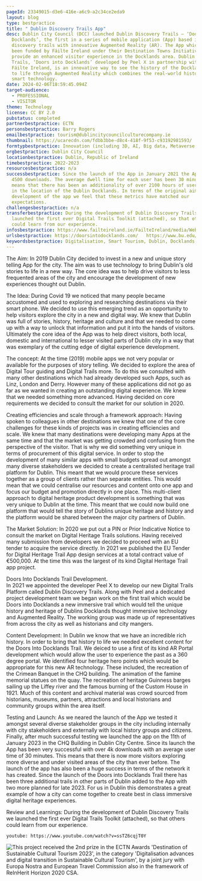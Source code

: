 ```yaml
---
pageId: 23349015-d3e6-416e-a6c9-a2c34ce2eda9
layout: blog
type: bestpractice
title: " Dublin Discovery Trails App"
desc: Dublin City Council (DCC) launched Dublin Discovery Trails – ‘Doors into
  Docklands’, the first in a series of mobile application (App) based immersive
  discovery trails with innovative Augmented Reality (AR). The App which has
  been funded by Fáilte Ireland under their Destination Towns Initiative is to
  provide an enhanced visitor experience in the Docklands area. Dublin Discovery
  Trails, ‘Doors into Docklands’ developed by Peel X in partnership with DCC and
  Fáilte Ireland, is an innovative way to see the history of the Docklands come
  to life through Augmented Reality which combines the real-world history with
  smart technology.
date: 2024-02-06T18:59:45.094Z
target-audience:
  - PROFESSIONAL
  - VISITOR
theme: Technology
license: CC BY 2.0
pubstatus: completed
partnerbestpractice: ECTN
personsbestpractice: Barry Rogers
emailbestpractice: tourism@dublincitycouncilculturecompany.ie
thumbnail: https://ucarecdn.com/fdbb3bbe-d8c4-418f-9f53-c93192981593/
formtypbestpractice: Innovation (including 3D, AI, Big data, Metaverse, etc)
orgbestpractice: Dublin City Council
locationbestpractice: Dublin, Republic of Ireland
timebestpractice: 2022-2023
resourcesbestpractice: n/a
successbestpractice: Since the launch of the App in January 2021 the App has had
  4500 downloads. The average dwell time for each user has been 30 minutes. This
  means that there has been an additionality of over 2100 hours of users spent
  in the location of the Dublin Docklands. In terms of the original aims of the
  development of the app we feel that these metrics have matched our
  expectations.
challengesbestpractice: n/a
transferbestpractice: During the development of Dublin Discovery Trails we
  launched the first ever Digital Trails Toolkit (attached), so that others
  could learn from our experience.
infosbestpractice: https://www.failteireland.ie/FailteIreland/media/WebsiteStructure/Documents/Dublin/dublin-trails-toolkitupdated-2022.pdf   https://www.irishexaminer.com/news/arid-41045846.html
urlsbestpractice: https://doorsintodocklands.com/   https://www.bu.edu/bhr/2021/10/04/digital-trail-development-opportunities-for-tourism-and-hospitality-lessons-from-ireland/
keywordsbestpractice: Digitalisation, Smart Tourism, Dublin, Docklands
---
```

The Aim: 
In 2019 Dublin City decided to invest in a new and unique story telling App for the city. The aim was to use technology to bring Dublin's old stories to life in a new way. The core idea was to help drive visitors to less frequented areas of the city and encourage the development of new experiences thought out Dublin. 

The Idea: 
During Covid 19 we noticed that many people became accustomed and used to exploring and researching destinations via their smart phone. We decided to use this emerging trend as an opportunity to help visitors explore the city in a new and digital way. We knew that Dublin was full of stories, history, heritage and culture and that we needed to come up with a way to unlock that information and put it into the hands of visitors. Ultimately the core idea of the App was to help direct visitors, both local, domestic and international to lesser visited parts of Dublin city in a way that was exemplary of the cutting edge of digital experience development. 

The concept: 
At the time (2019) mobile apps we not very popular or available for the purposes of story telling. We decided to explore the area of Digital Tour guiding and Digital Trails more. To do this we consulted with many other destinations which had already developed such Apps, such as Linz, London and Derry. However many of these applications did not go as far as we wanted in creating an outstanding digital experience. We knew that we needed something more advanced. Having decided on core requirements we decided to consult the market for our solution in 2020. 

Creating efficiencies and scale through a framework approach: 
Having spoken to colleagues in other destinations we knew that one of the core challenges for these kinds of projects was in creating efficiencies and scale. We knew that many destinations were developing many Apps at the same time and that the market was getting crowded and confusing from the perspective of the visitor. That is why we did something very unique in terms of procurement of this digital service. In order to stop the development of many similar apps with small budgets spread out amongst many diverse stakeholders we decided to create a centralisted heritage trail platform for Dublin. This meant that we would procure these services together as a group of clients rather than separate entities. This would mean that we could centralise our resources and content onto one app and focus our budget and promotion directly in one place. This multi-client approach to digital heritage product development is something that was very unique to Dublin at the time. This meant that we could now build one platform that would tell the story of Dublins unique heritage and history and the platform would be shared between the major city partners of Dublin. 

The Market Solution: 
In 2020 we put out a PIN or Prior Indicative Notice to consult the market on Digital Heritage Trails solutions. Having received many submission from developers we decided to proceed with an EU tender to acquire the service directly. In 2021 we published the EU Tender for Digital  Heritage Trail App design services at a total contract value of €500,000. At the time this was the largest of its kind Digital Heritage Trail app project. 

Doors Into Docklands Trail Development.\
In 2021 we appointed the developer Peel X to develop our new Digital Trails Platform called Dublin Discovery Trails. Along with Peel and a dedicated project development team we began work on the first trail which would be Doors into Docklands a new immersive trail which would tell the unique history and heritage of Dublins Docklands thought immersive technology and Augmented Reality. The working group was made up of representatives from across the city as well as historians and city mangers. 

Content Development: 
In Dublin we know that we have an incredible rich history. In order to bring that history to life we needed excellent content for the Doors Into Docklands Trail. We deiced to use a first of its kind AR Portal development which would allow the user to experience the past as a 360 degree portal. We identified four heritage hero points which would be appropriate for this new AR technology. These included, the recreation of the Crimean Banquet in the CHQ building. The animation of the famine memorial statues on the quay. The recreation of heritage Guinness barges sailing up the Liffey river and the famous burning of the Custom House in 1921. Much of this content and archival material was crowd sourced from historians, museums, partners, attractions and local historians and community groups within the area itself. 

Testing and Launch: 
As we neared the launch of the App we tested it amongst several diverse stakeholder groups in the city including internally with city stakeholders and externally with local history groups and citizens. Finally, after much successful testing we launched the app on the 11th of January 2023 in the CHQ Building in Dublin City Centre. Since its launch the App has been very successful with over 4k downloads with an average user time of 30 minutes. This means that there is now more visitors exploring more diverse and under visited areas of the city than ever before. The launch of the app has also been a huge success in terms of the network it has created. Since the launch of the Doors into Docklands Trail there has been three additional trails in other parts of Dublin added to the App with two more planned for late 2023. For us in Dublin this demonstrates a great example of how a city can come together to create best in class immersive digital heritage experiences. 

Review and Learnings: 
During the development of Dublin Discovery Trails we launched the first ever Digital Trails Toolkit (attached), so that others could learn from our experience.

`youtube: https://www.youtube.com/watch?v=ssTZ6cqjT0Y`

![](https://ucarecdn.com/52f7f9aa-a2e1-4942-9eea-c29ea0a46d66/ "This project received the 2nd prize in the ECTN Awards 'Destination of Sustainable Cultural Tourism 2023', in the category 'Digitalisation advances and digital transition in Sustainable Cultural Tourism', by a joint jury with Europa Nostra and European Travel Commission also in the framework of ReInHerit Horizon 2020 CSA.")